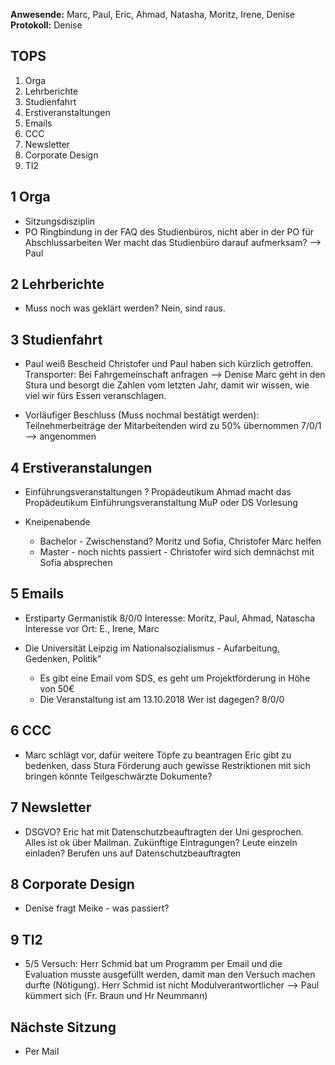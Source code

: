 ---
---

**Anwesende:** Marc, Paul, Eric, Ahmad, Natasha, Moritz, Irene, Denise
**Protokoll:** Denise

## TOPS

1. Orga
2. Lehrberichte
3. Studienfahrt
4. Erstiveranstaltungen
5. Emails
6. CCC
7. Newsletter
8. Corporate Design
9. TI2

## 1 Orga

- Sitzungsdisziplin
- PO
  Ringbindung in der FAQ des Studienbüros, nicht aber in der PO für Abschlussarbeiten
  Wer macht das Studienbüro darauf aufmerksam? --> Paul

## 2 Lehrberichte

- Muss noch was geklärt werden?
  Nein, sind raus.

## 3 Studienfahrt

- Paul weiß Bescheid
  Christofer und Paul haben sich kürzlich getroffen.
  Transporter: Bei Fahrgemeinschaft anfragen --> Denise
  Marc geht in den Stura und besorgt die Zahlen vom letzten Jahr, damit wir wissen, wie viel wir fürs Essen veranschlagen.

- Vorläufiger Beschluss (Muss nochmal bestätigt werden):
  Teilnehmerbeiträge der Mitarbeitenden wird zu 50% übernommen
  7/0/1 --> angenommen

## 4 Erstiveranstalungen

- Einführungsveranstaltungen ?
  Propädeutikum Ahmad macht das Propädeutikum
  Einführungsveranstaltung
  MuP oder DS Vorlesung

- Kneipenabende
  - Bachelor - Zwischenstand? Moritz und Sofia, Christofer Marc helfen
  - Master - noch nichts passiert - Christofer wird sich demnächst mit Sofia absprechen

## 5 Emails

- Erstiparty Germanistik
  8/0/0
  Interesse: Moritz, Paul, Ahmad, Natascha
  Interesse vor Ort: E., Irene, Marc

- Die Universität Leipzig im Nationalsozialismus - Aufarbeitung, Gedenken, Politik"
  - Es gibt eine Email vom SDS, es geht um Projektförderung in Höhe von 50€
  - Die Veranstaltung ist am 13.10.2018
    Wer ist dagegen?
    8/0/0

## 6 CCC

- Marc schlägt vor, dafür weitere Töpfe zu beantragen
  Eric gibt zu bedenken, dass Stura Förderung auch gewisse Restriktionen mit sich bringen könnte
  Teilgeschwärzte Dokumente?

## 7 Newsletter

- DSGVO?
  Eric hat mit Datenschutzbeauftragten der Uni gesprochen. Alles ist ok über Mailman.
  Zukünftige Eintragungen? Leute einzeln einladen? Berufen uns auf Datenschutzbeauftragten

## 8 Corporate Design

- Denise fragt Meike - was passiert?

## 9 TI2

- 5/5 Versuch: Herr Schmid bat um Programm per Email und die Evaluation musste ausgefüllt werden, damit man den Versuch machen durfte (Nötigung). Herr Schmid ist nicht Modulverantwortlicher
  --> Paul kümmert sich (Fr. Braun und Hr Neummann)

## Nächste Sitzung

- Per Mail
